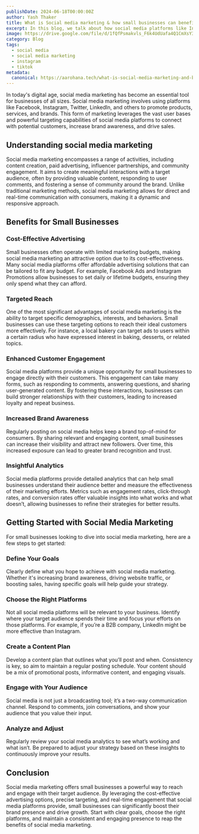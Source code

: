 ```yaml
---
publishDate: 2024-06-18T00:00:00Z
author: Yash Thaker
title: What is Social media marketing & how small businesses can benefit from it?
excerpt: In this blog, we talk about how social media platforms like Instagram, Tiktok can benefit small businesses. 
image: https://drive.google.com/file/d/1fQfPsmakvls_F6k4UdUafa4Q1CmXsY3E/view?usp=drive_link
category: Blog
tags:
  - social media
  - social media marketing
  - instagram
  - tiktok
metadata:
  canonical: https://aarohana.tech/what-is-social-media-marketing-and-benefits-for-small-businesses
---
```


In today's digital age, social media marketing has become an essential tool for businesses of all sizes. Social media marketing involves using platforms like Facebook, Instagram, Twitter, LinkedIn, and others to promote products, services, and brands. This form of marketing leverages the vast user bases and powerful targeting capabilities of social media platforms to connect with potential customers, increase brand awareness, and drive sales.

## Understanding social media marketing

Social media marketing encompasses a range of activities, including content creation, paid advertising, influencer partnerships, and community engagement. It aims to create meaningful interactions with a target audience, often by providing valuable content, responding to user comments, and fostering a sense of community around the brand. Unlike traditional marketing methods, social media marketing allows for direct and real-time communication with consumers, making it a dynamic and responsive approach.

## Benefits for Small Businesses

### Cost-Effective Advertising

Small businesses often operate with limited marketing budgets, making social media marketing an attractive option due to its cost-effectiveness. Many social media platforms offer affordable advertising solutions that can be tailored to fit any budget. For example, Facebook Ads and Instagram Promotions allow businesses to set daily or lifetime budgets, ensuring they only spend what they can afford.

### Targeted Reach

One of the most significant advantages of social media marketing is the ability to target specific demographics, interests, and behaviors. Small businesses can use these targeting options to reach their ideal customers more effectively. For instance, a local bakery can target ads to users within a certain radius who have expressed interest in baking, desserts, or related topics.

### Enhanced Customer Engagement

Social media platforms provide a unique opportunity for small businesses to engage directly with their customers. This engagement can take many forms, such as responding to comments, answering questions, and sharing user-generated content. By fostering these interactions, businesses can build stronger relationships with their customers, leading to increased loyalty and repeat business.

### Increased Brand Awareness

Regularly posting on social media helps keep a brand top-of-mind for consumers. By sharing relevant and engaging content, small businesses can increase their visibility and attract new followers. Over time, this increased exposure can lead to greater brand recognition and trust.

### Insightful Analytics

Social media platforms provide detailed analytics that can help small businesses understand their audience better and measure the effectiveness of their marketing efforts. Metrics such as engagement rates, click-through rates, and conversion rates offer valuable insights into what works and what doesn’t, allowing businesses to refine their strategies for better results.

## Getting Started with Social Media Marketing

For small businesses looking to dive into social media marketing, here are a few steps to get started:

### Define Your Goals

Clearly define what you hope to achieve with social media marketing. Whether it's increasing brand awareness, driving website traffic, or boosting sales, having specific goals will help guide your strategy.

### Choose the Right Platforms

Not all social media platforms will be relevant to your business. Identify where your target audience spends their time and focus your efforts on those platforms. For example, if you’re a B2B company, LinkedIn might be more effective than Instagram.

### Create a Content Plan

Develop a content plan that outlines what you’ll post and when. Consistency is key, so aim to maintain a regular posting schedule. Your content should be a mix of promotional posts, informative content, and engaging visuals.

### Engage with Your Audience

Social media is not just a broadcasting tool; it’s a two-way communication channel. Respond to comments, join conversations, and show your audience that you value their input.

### Analyze and Adjust

Regularly review your social media analytics to see what’s working and what isn’t. Be prepared to adjust your strategy based on these insights to continuously improve your results.

## Conclusion

Social media marketing offers small businesses a powerful way to reach and engage with their target audience. By leveraging the cost-effective advertising options, precise targeting, and real-time engagement that social media platforms provide, small businesses can significantly boost their brand presence and drive growth. Start with clear goals, choose the right platforms, and maintain a consistent and engaging presence to reap the benefits of social media marketing.
